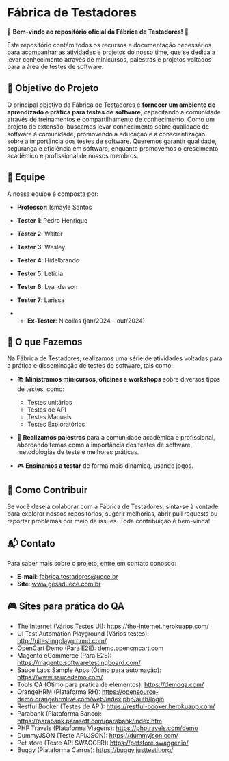 # Fábrica de Testadores


🎉 **Bem-vindo ao repositório oficial da Fábrica de Testadores!** 🎉

Este repositório contém todos os recursos e documentação necessários para acompanhar as atividades e projetos do nosso time, que se dedica a levar conhecimento através de minicursos, palestras e projetos voltados para a área de testes de software.


## 🎯 Objetivo do Projeto

O principal objetivo da Fábrica de Testadores é **fornecer um ambiente de aprendizado e prática para testes de software**, capacitando a comunidade através de treinamentos e compartilhamento de conhecimento. Como um projeto de extensão, buscamos levar conhecimento sobre qualidade de software à comunidade, promovendo a educação e a conscientização sobre a importância dos testes de software. Queremos garantir qualidade, segurança e eficiência em software, enquanto promovemos o crescimento acadêmico e profissional de nossos membros.

## 👥 Equipe

A nossa equipe é composta por:

- **Professor**: Ismayle Santos
- **Tester 1**: Pedro Henrique
- **Tester 2**: Walter
- **Tester 3**: Wesley
- **Tester 4**: Hidelbrando
- **Tester 5**: Leticia
- **Tester 6**: Lyanderson
- **Tester 7**: Larissa

- - **Ex-Tester**: Nicollas (jan/2024 - out/2024)


## 🚀 O que Fazemos

Na Fábrica de Testadores, realizamos uma série de atividades voltadas para a prática e disseminação de testes de software, tais como:

- 📚 **Ministramos minicursos, oficinas e workshops** sobre diversos tipos de testes, como:
  - Testes unitários
  - Testes de API
  - Testes Manuais
  - Testes Exploratórios
  
- 📝 **Realizamos palestras** para a comunidade acadêmica e profissional, abordando temas como a importância dos testes de software, metodologias de teste e melhores práticas.
- 🎮 **Ensinamos a testar** de forma mais dinamica, usando jogos.


## 🤝 Como Contribuir

Se você deseja colaborar com a Fábrica de Testadores, sinta-se à vontade para explorar nossos repositórios, sugerir melhorias, abrir pull requests ou reportar problemas por meio de issues. Toda contribuição é bem-vinda!


## 📬 Contato

Para saber mais sobre o projeto, entre em contato conosco:
- **E-mail**: fabrica.testadores@uece.br
- **Site**: www.gesaduece.com.br

## 🎮 Sites para prática do QA 
- The Internet (Vários Testes UI): https://the-internet.herokuapp.com/
- UI Test Automation Playground (Vários testes):  http://uitestingplayground.com/  
- OpenCart Demo (Para E2E):  demo.opencmcart.com
- Magento eCommerce (Para E2E):  https://magento.softwaretestingboard.com/
- Sauce Labs Sample Apps (Ótimo para automação):  https://www.saucedemo.com/ 
- Tools QA (Ótimo para prática de elementos):  https://demoqa.com/
- OrangeHRM (Plataforma RH):  https://opensource-demo.orangehrmlive.com/web/index.php/auth/login
- Restful Booker (Testes de API):  https://restful-booker.herokuapp.com/ 
- Parabank (Plataforma Banco): https://parabank.parasoft.com/parabank/index.htm 
- PHP Travels (Plataforma Viagens): https://phptravels.com/demo 
- DummyJSON (Teste API/JSON):  https://dummyjson.com/ 
- Pet store (Teste API SWAGGER): https://petstore.swagger.io/
- Buggy (Plataforma Carros): https://buggy.justtestit.org/ 





